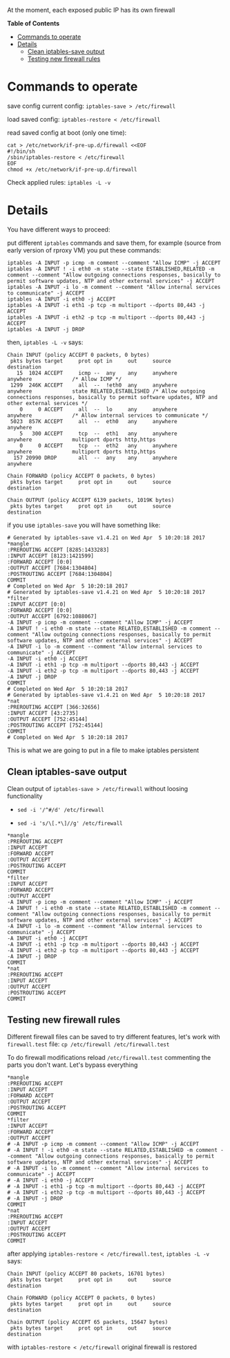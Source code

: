 At the moment, each exposed public IP has its own firewall

<!-- START doctoc generated TOC please keep comment here to allow auto update -->
<!-- DON'T EDIT THIS SECTION, INSTEAD RE-RUN doctoc TO UPDATE -->
**Table of Contents**

- [Commands to operate](#commands-to-operate)
- [Details](#details)
  - [Clean iptables-save output](#clean-iptables-save-output)
  - [Testing new firewall rules](#testing-new-firewall-rules)

<!-- END doctoc generated TOC please keep comment here to allow auto update -->

# Commands to operate

save config current config: `iptables-save > /etc/firewall`

load saved config: `iptables-restore < /etc/firewall`

read saved config at boot (only one time):

```
cat > /etc/network/if-pre-up.d/firewall <<EOF
#!/bin/sh
/sbin/iptables-restore < /etc/firewall
EOF
chmod +x /etc/network/if-pre-up.d/firewall
```

Check applied rules: `iptables -L -v`

# Details

You have different ways to proceed:

put different `iptables` commands and save them, for example (source from early version of rproxy VM) you put these commands:

```
iptables -A INPUT -p icmp -m comment --comment "Allow ICMP" -j ACCEPT
iptables -A INPUT ! -i eth0 -m state --state ESTABLISHED,RELATED -m comment --comment "Allow outgoing connections responses, basically to permit software updates, NTP and other external services" -j ACCEPT
iptables -A INPUT -i lo -m comment --comment "Allow internal services to communicate" -j ACCEPT
iptables -A INPUT -i eth0 -j ACCEPT
iptables -A INPUT -i eth1 -p tcp -m multiport --dports 80,443 -j ACCEPT
iptables -A INPUT -i eth2 -p tcp -m multiport --dports 80,443 -j ACCEPT
iptables -A INPUT -j DROP
```

then, `iptables -L -v` says:

```
Chain INPUT (policy ACCEPT 0 packets, 0 bytes)
 pkts bytes target     prot opt in     out     source               destination         
   15  1024 ACCEPT     icmp --  any    any     anywhere             anywhere             /* Allow ICMP */
 1299  246K ACCEPT     all  --  !eth0  any     anywhere             anywhere             state RELATED,ESTABLISHED /* Allow outgoing connections responses, basically to permit software updates, NTP and other external services */
    0     0 ACCEPT     all  --  lo     any     anywhere             anywhere             /* Allow internal services to communicate */
 5023  857K ACCEPT     all  --  eth0   any     anywhere             anywhere            
    5   300 ACCEPT     tcp  --  eth1   any     anywhere             anywhere             multiport dports http,https
    0     0 ACCEPT     tcp  --  eth2   any     anywhere             anywhere             multiport dports http,https
  157 20990 DROP       all  --  any    any     anywhere             anywhere            

Chain FORWARD (policy ACCEPT 0 packets, 0 bytes)
 pkts bytes target     prot opt in     out     source               destination         

Chain OUTPUT (policy ACCEPT 6139 packets, 1019K bytes)
 pkts bytes target     prot opt in     out     source               destination  
```

if you use `iptables-save` you will have something like:

```
# Generated by iptables-save v1.4.21 on Wed Apr  5 10:20:18 2017
*mangle
:PREROUTING ACCEPT [8285:1433283]
:INPUT ACCEPT [8123:1421599]
:FORWARD ACCEPT [0:0]
:OUTPUT ACCEPT [7684:1304804]
:POSTROUTING ACCEPT [7684:1304804]
COMMIT
# Completed on Wed Apr  5 10:20:18 2017
# Generated by iptables-save v1.4.21 on Wed Apr  5 10:20:18 2017
*filter
:INPUT ACCEPT [0:0]
:FORWARD ACCEPT [0:0]
:OUTPUT ACCEPT [6792:1088067]
-A INPUT -p icmp -m comment --comment "Allow ICMP" -j ACCEPT
-A INPUT ! -i eth0 -m state --state RELATED,ESTABLISHED -m comment --comment "Allow outgoing connections responses, basically to permit software updates, NTP and other external services" -j ACCEPT
-A INPUT -i lo -m comment --comment "Allow internal services to communicate" -j ACCEPT
-A INPUT -i eth0 -j ACCEPT
-A INPUT -i eth1 -p tcp -m multiport --dports 80,443 -j ACCEPT
-A INPUT -i eth2 -p tcp -m multiport --dports 80,443 -j ACCEPT
-A INPUT -j DROP
COMMIT
# Completed on Wed Apr  5 10:20:18 2017
# Generated by iptables-save v1.4.21 on Wed Apr  5 10:20:18 2017
*nat
:PREROUTING ACCEPT [366:32656]
:INPUT ACCEPT [43:2735]
:OUTPUT ACCEPT [752:45144]
:POSTROUTING ACCEPT [752:45144]
COMMIT
# Completed on Wed Apr  5 10:20:18 2017
```

This is what we are going to put in a file to make iptables persistent

## Clean iptables-save output

Clean output of `iptables-save > /etc/firewall` without loosing functionality

- `sed -i '/^#/d' /etc/firewall`

- `sed -i 's/\[.*\]//g' /etc/firewall`

```
*mangle
:PREROUTING ACCEPT
:INPUT ACCEPT
:FORWARD ACCEPT
:OUTPUT ACCEPT
:POSTROUTING ACCEPT
COMMIT
*filter
:INPUT ACCEPT
:FORWARD ACCEPT
:OUTPUT ACCEPT
-A INPUT -p icmp -m comment --comment "Allow ICMP" -j ACCEPT
-A INPUT ! -i eth0 -m state --state RELATED,ESTABLISHED -m comment --comment "Allow outgoing connections responses, basically to permit software updates, NTP and other external services" -j ACCEPT
-A INPUT -i lo -m comment --comment "Allow internal services to communicate" -j ACCEPT
-A INPUT -i eth0 -j ACCEPT
-A INPUT -i eth1 -p tcp -m multiport --dports 80,443 -j ACCEPT
-A INPUT -i eth2 -p tcp -m multiport --dports 80,443 -j ACCEPT
-A INPUT -j DROP
COMMIT
*nat
:PREROUTING ACCEPT
:INPUT ACCEPT
:OUTPUT ACCEPT
:POSTROUTING ACCEPT
COMMIT
```

## Testing new firewall rules

Different firewall files can be saved to try different features, let's work with `firewall.test` file: `cp /etc/firewall /etc/firewall.test`

To do firewall modifications reload `/etc/firewall.test` commenting the parts you don't want. Let's bypass everything

```
*mangle
:PREROUTING ACCEPT
:INPUT ACCEPT
:FORWARD ACCEPT
:OUTPUT ACCEPT
:POSTROUTING ACCEPT
COMMIT
*filter
:INPUT ACCEPT
:FORWARD ACCEPT
:OUTPUT ACCEPT
# -A INPUT -p icmp -m comment --comment "Allow ICMP" -j ACCEPT
# -A INPUT ! -i eth0 -m state --state RELATED,ESTABLISHED -m comment --comment "Allow outgoing connections responses, basically to permit software updates, NTP and other external services" -j ACCEPT
# -A INPUT -i lo -m comment --comment "Allow internal services to communicate" -j ACCEPT
# -A INPUT -i eth0 -j ACCEPT
# -A INPUT -i eth1 -p tcp -m multiport --dports 80,443 -j ACCEPT
# -A INPUT -i eth2 -p tcp -m multiport --dports 80,443 -j ACCEPT
# -A INPUT -j DROP
COMMIT
*nat
:PREROUTING ACCEPT
:INPUT ACCEPT
:OUTPUT ACCEPT
:POSTROUTING ACCEPT
COMMIT
```

after applying `iptables-restore < /etc/firewall.test`, `iptables -L -v` says:

```
Chain INPUT (policy ACCEPT 80 packets, 16701 bytes)
 pkts bytes target     prot opt in     out     source               destination         

Chain FORWARD (policy ACCEPT 0 packets, 0 bytes)
 pkts bytes target     prot opt in     out     source               destination         

Chain OUTPUT (policy ACCEPT 65 packets, 15647 bytes)
 pkts bytes target     prot opt in     out     source               destination 
```

with `iptables-restore < /etc/firewall` original firewall is restored
